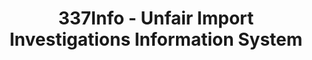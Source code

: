 ---
layout: default
bigquery: https://console.cloud.google.com/bigquery?p=patents-public-data&d=usitc_investigations&page=dataset&project=sheets-management-319211
citation: US International Trade Commission 337Info Unfair Import Investigations Information
  System
contributors: US International Trade Comission
cost: None
description: US International Trade Commission 337Info Unfair Import Investigations
  Information System contains data on investigations done under Section 337. Section
  337 declares the infringement of certain statutory intellectual property rights
  and other forms of unfair competition in import trade to be unlawful practices.
  Most Section 337 investigations involve allegations of patent or registered trademark
  infringement.
documentation: FAQ and tutorial available on the site
last_edit: 04/07/2022, 21:24:08
location: https://pubapps2.usitc.gov/337external/
maintained_by: US International Trade Comission
schema_fields:
- cafcAppeals
- teoIdDueDate
- complainant
- actualEndDateEvidHear
- lastUpdated
- internalRemand
- teoProceedingInvolved
- finalIdOnViolationDue
- respondent
- ouiiParticipation
- dateOfPublicationFrNotice
- teoReliefGranted
- dateCreated
- finalDetViolation
- investigationType
- finalIdOnViolationIssue
- htsNumbers
- startDateMarkmanHearing
- currentStatus
- investigationNo
- aljAssigned
- scheduledEndDateEvidHear
- targetDate
- finalDetNoViolation
- currentActiveALJ
- markmanHearing
- patentNumbers
- issueDateOtherNonFinal
- dateComplaintFiled
- gcAttorney
- invUnfairAct
- id
- copyrightNumbers
- teoIdIssueDate
- actualStartDateEvidHear
- ouiiAttorney
- patentNumber
- docketNo
- investigationTermDate
- scheduledStartDateEvidHear
- title
- trademarkNumbers
- publication_number
- endDateMarkmanHearing
shortname: unfair_import_investigations
tags:
- import
- legal
- trade
timeframe: 2008-2021 (prior to 2008 downloadable as a JSON file)
title: 337Info - Unfair Import Investigations Information System
uuid: 2721f5ec-e599-4890-9265-9706719fc71e
---
